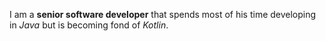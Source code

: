 I am a **senior software developer** that spends most of his time developing in *Java* but is becoming fond of *Kotlin*.
